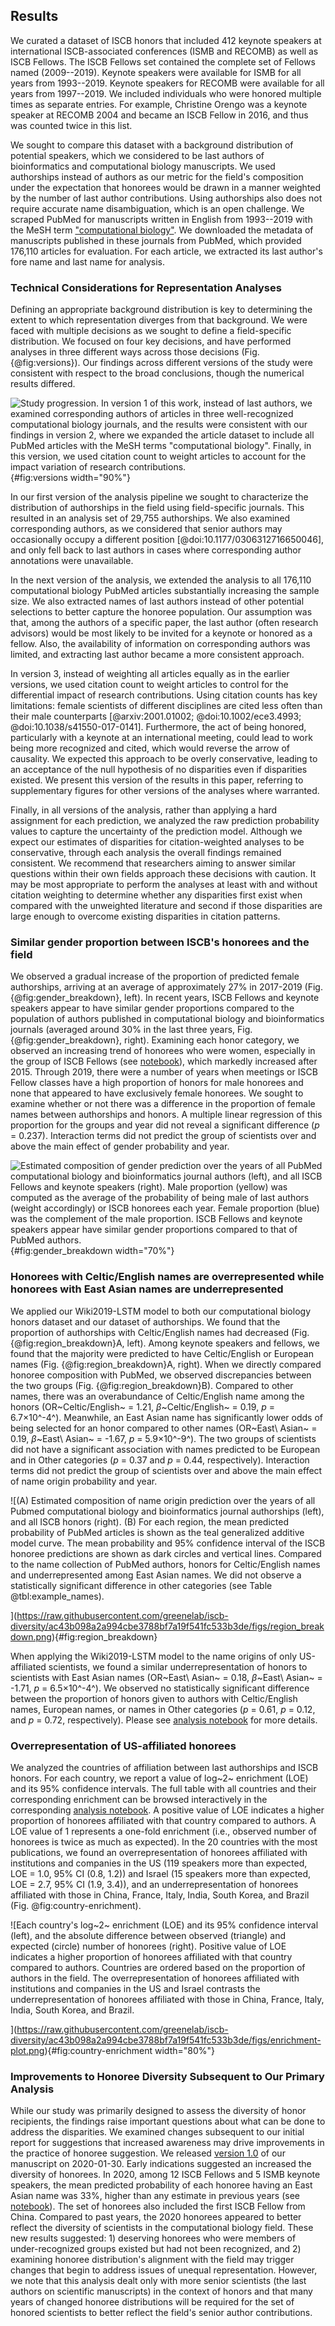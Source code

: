 ## Results

We curated a dataset of ISCB honors that included 412 keynote speakers at international ISCB-associated conferences (ISMB and RECOMB) as well as ISCB Fellows.
The ISCB Fellows set contained the complete set of Fellows named (2009--2019).
Keynote speakers were available for ISMB for all years from 1993--2019.
Keynote speakers for RECOMB were available for all years from 1997--2019.
We included individuals who were honored multiple times as separate entries.
For example, Christine Orengo was a keynote speaker at RECOMB 2004 and became an ISCB Fellow in 2016, and thus was counted twice in this list.

We sought to compare this dataset with a background distribution of potential speakers, which we considered to be last authors of bioinformatics and computational biology manuscripts.
We used authorships instead of authors as our metric for the field's composition under the expectation that honorees would be drawn in a manner weighted by the number of last author contributions.
Using authorships also does not require accurate name disambiguation, which is an open challenge.
We scraped PubMed for manuscripts written in English from 1993--2019 with the MeSH term ["computational biology"](https://pubmed.ncbi.nlm.nih.gov/?term=%22Computational+Biology%22%5BMeSH+Terms%5D+).
We downloaded the metadata of manuscripts published in these journals from PubMed, which provided 176,110 articles for evaluation.
For each article, we extracted its last author's fore name and last name for analysis.

### Technical Considerations for Representation Analyses

Defining an appropriate background distribution is key to determining the extent to which representation diverges from that background.
We were faced with multiple decisions as we sought to define a field-specific distribution.
We focused on four key decisions, and have performed analyses in three different ways across those decisions (Fig. {@fig:versions}).
Our findings across different versions of the study were consistent with respect to the broad conclusions, though the  numerical results differed.

![
Study progression.
In [version 1](https://greenelab.github.io/iscb-diversity-manuscript/v/711edb01f5335a4c1bb8e1e0575618586a7abf9b/) of this work, instead of last authors, we examined corresponding authors of articles in three well-recognized computational biology journals,
and the results were consistent with our findings in [version 2](https://greenelab.github.io/iscb-diversity-manuscript/v/6bda862974e77beb98697f39c18027683af158cb/), where we expanded the article dataset to include all PubMed articles with the MeSH terms "computational biology".
Finally, in [this version](https://greenelab.github.io/iscb-diversity-manuscript/), we used citation count to weight articles to account for the impact variation of research contributions.
](https://raw.githubusercontent.com/greenelab/iscb-diversity/a61d67806a5212488b4c574078f80467cbd8cf5d/figs/versions.png){#fig:versions width="90%"}

In our first version of the analysis pipeline we sought to characterize the distribution of authorships in the field using field-specific journals.
This resulted in an analysis set of 29,755 authorships.
We also examined corresponding authors, as we considered that senior authors may occasionally occupy a different position [@doi:10.1177/0306312716650046], and only fell back to last authors in cases where corresponding author annotations were unavailable.

In the next version of the analysis, we extended the analysis to all 176,110 computational biology PubMed articles substantially increasing the sample size.
We also extracted names of last authors instead of other potential selections to better capture the honoree population.
Our assumption was that, among the authors of a specific paper, the last author (often research advisors) would be most likely to be invited for a keynote or honored as a fellow.
Also, the availability of information on corresponding authors was limited, and extracting last author became a more consistent approach.

In version 3, instead of weighting all articles equally as in the earlier versions, we used citation count to weight articles to control for the differential impact of research contributions.
Using citation counts has key limitations: female scientists of different disciplines are cited less often than their male counterparts [@arxiv:2001.01002; @doi:10.1002/ece3.4993; @doi:10.1038/s41550-017-0141].
Furthermore, the act of being honored, particularly with a keynote at an international meeting, could lead to work being more recognized and cited, which would reverse the arrow of causality.
We expected this approach to be overly conservative, leading to an acceptance of the null hypothesis of no disparities even if disparities existed.
We present this version of the results in this paper, referring to supplementary figures for other versions of the analyses where warranted.

Finally, in all versions of the analysis, rather than applying a hard assignment for each prediction, we analyzed the raw prediction probability values to capture the uncertainty of the prediction model.
Although we expect our estimates of disparities for citation-weighted analyses to be conservative, through each analysis the overall findings remained consistent.
We recommend that researchers aiming to answer similar questions within their own fields approach these decisions with caution.
It may be most appropriate to perform the analyses at least with and without citation weighting to determine whether any disparities first exist when compared with the unweighted literature and second if those disparities are large enough to overcome existing disparities in citation patterns.

### Similar gender proportion between ISCB's honorees and the field

We observed a gradual increase of the proportion of predicted female authorships, arriving at an average of approximately 27% in 2017-2019 (Fig. {@fig:gender_breakdown}, left).
In recent years, ISCB Fellows and keynote speakers appear to have similar gender proportions compared to the population of authors published in computational biology and bioinformatics journals (averaged around 30% in the last three years, Fig. {@fig:gender_breakdown}, right).
Examining each honor category, we observed an increasing trend of honorees who were women, especially in the group of ISCB Fellows (see [notebook](https://greenelab.github.io/iscb-diversity/10.visualize-gender.html#sup_fig_s1)), which markedly increased after 2015.
Through 2019, there were a number of years when meetings or ISCB Fellow classes have a high proportion of honors for male honorees and none that appeared to have exclusively female honorees.
We sought to examine whether or not there was a difference in the proportion of female names between authorships and honors.
A multiple linear regression of this proportion for the groups and year did not reveal a significant difference (_p_ = 0.237).
Interaction terms did not predict the group of scientists over and above the main effect of gender probability and year.

![Estimated composition of gender prediction over the years of
  all PubMed computational biology and bioinformatics journal authors (left),
  and all ISCB Fellows and keynote speakers (right).
  Male proportion (yellow) was computed as the average of the probability of being male of last authors (weight accordingly) or ISCB honorees each year.
  Female proportion (blue) was the complement of the male proportion.
  ISCB Fellows and keynote speakers appear have similar gender proportions compared to that of PubMed authors.
](https://raw.githubusercontent.com/greenelab/iscb-diversity/ac43b098a2a994cbe3788bf7a19f541fc533b3de/figs/gender_breakdown.png){#fig:gender_breakdown width="70%"}


### Honorees with Celtic/English names are overrepresented while honorees with East Asian names are underrepresented

We applied our Wiki2019-LSTM model to both our computational biology honors dataset and our dataset of authorships.
We found that the proportion of authorships with Celtic/English names had decreased (Fig. {@fig:region_breakdown}A, left).
Among keynote speakers and fellows, we found that the majority were predicted to have Celtic/English or European names (Fig. {@fig:region_breakdown}A, right).
When we directly compared honoree composition with PubMed, we observed discrepancies between the two groups (Fig. {@fig:region_breakdown}B).
Compared to other names, there was an overabundance of Celtic/English name among the honors (OR~Celtic/English~ = 1.21, $\beta$~Celtic/English~ = 0.19, _p_ = 6.7×10^-4^).
Meanwhile, an East Asian name has significantly lower odds of being selected for an honor compared to other names (OR~East\ Asian~ = 0.19, $\beta$~East\ Asian~ = -1.67, _p_ = 5.9×10^-9^).
The two groups of scientists did not have a significant association with names predicted to be European and in Other categories (_p_ = 0.37 and _p_ = 0.44, respectively).
Interaction terms did not predict the group of scientists over and above the main effect of name origin probability and year.

![(A) Estimated composition of name origin prediction over the years of
  all Pubmed computational biology and bioinformatics journal authorships (left),
  and all ISCB honors (right).
  (B) For each region, the mean predicted probability of PubMed articles is shown as the teal generalized additive model curve.
  The mean probability and 95% confidence interval of the ISCB honoree predictions are shown as dark circles and vertical lines.
  Compared to the name collection of PubMed authors, honors for Celtic/English names and underrepresented among East Asian names.
  We did not observe a statistically significant difference in other categories (see Table @tbl:example_names).

](https://raw.githubusercontent.com/greenelab/iscb-diversity/ac43b098a2a994cbe3788bf7a19f541fc533b3de/figs/region_breakdown.png){#fig:region_breakdown}

When applying the Wiki2019-LSTM model to the name origins of only US-affiliated scientists, we found a similar underrepresentation of honors to scientists with East Asian names (OR~East\ Asian~ = 0.18, $\beta$~East\ Asian~ = -1.71, _p_ = 6.5×10^-4^).
We observed no statistically significant difference between the proportion of honors given to authors with Celtic/English names, European names, or names in Other categories (_p_ = 0.61, _p_ = 0.12, and _p_ = 0.72, respectively).
Please see [analysis notebook](https://greenelab.github.io/iscb-diversity/14.us-name-origin.html) for more details.


### Overrepresentation of US-affiliated honorees

We analyzed the countries of affiliation between last authorships and ISCB honors.
For each country, we report a value of log~2~ enrichment (LOE) and its 95% confidence intervals.
The full table with all countries and their corresponding enrichment can be browsed interactively in the corresponding [analysis notebook](https://greenelab.github.io/iscb-diversity/12.analyze-affiliation.html#enrichment_tab).
A positive value of LOE indicates a higher proportion of honorees affiliated with that country compared to authors.
A LOE value of 1 represents a one-fold enrichment (i.e., observed number of honorees is twice as much as expected).
In the 20 countries with the most publications, we found an overrepresentation of honorees affiliated with institutions and companies in the US (119 speakers more than expected, LOE = 1.0, 95% CI (0.8, 1.2)) and Israel (15 speakers more than expected, LOE = 2.7, 95% CI (1.9, 3.4)), and an underrepresentation of honorees affiliated with those in China, France, Italy, India, South Korea, and Brazil (Fig. @fig:country-enrichment).

![Each country's log~2~ enrichment (LOE) and its 95% confidence interval (left),
and the absolute difference between observed (triangle) and expected (circle) number of honorees (right).
Positive value of LOE indicates a higher proportion of honorees affiliated with that country compared to authors.
Countries are ordered based on the proportion of authors in the field.
The overrepresentation of honorees affiliated with institutions and companies in the US and Israel contrasts the underrepresentation of honorees affiliated with those in China, France, Italy, India, South Korea, and Brazil.

](https://raw.githubusercontent.com/greenelab/iscb-diversity/ac43b098a2a994cbe3788bf7a19f541fc533b3de/figs/enrichment-plot.png){#fig:country-enrichment width="80%"}


### Improvements to Honoree Diversity Subsequent to Our Primary Analysis

While our study was primarily designed to assess the diversity of honor recipients, the findings raise important questions about what can be done to address the disparities.
We examined changes subsequent to our initial report for suggestions that increased awareness may drive improvements in the practice of honoree suggestion.
We released [version 1.0](https://github.com/greenelab/iscb-diversity-manuscript/releases/tag/v1.0) of our manuscript on 2020-01-30.
Early indications suggested an increased the diversity of honorees.
In 2020, among 12 ISCB Fellows and 5 ISMB keynote speakers, the mean predicted probability of each honoree having an East Asian name was 33%, higher than any estimate in previous years (see [notebook](https://greenelab.github.io/iscb-diversity/15.analyze-2020.html)).
The set of honorees also included the first ISCB Fellow from China.
Compared to past years, the 2020 honorees appeared to better reflect the diversity of scientists in the computational biology field.
These new results suggested: 1) deserving honorees who were members of under-recognized groups existed but had not been recognized, and 2) examining honoree distribution's alignment with the field may trigger changes that begin to address issues of unequal representation.
However, we note that this analysis dealt only with more senior scientists (the last authors on scientific manuscripts) in the context of honors and that many years of changed honoree distributions will be required for the set of honored scientists to better reflect the field's senior author contributions.
